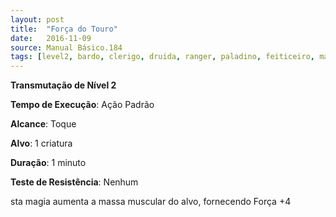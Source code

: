 ```yaml
---
layout: post
title:  "Força do Touro"
date:   2016-11-09
source: Manual Básico.184
tags: [level2, bardo, clerigo, druida, ranger, paladino, feiticeiro, mago, transmutacao]
---
```


**Transmutação de Nível 2**

**Tempo de Execução**: Ação Padrão

**Alcance**: Toque

**Alvo**: 1 criatura

**Duração**: 1 minuto

**Teste de Resistência**: Nenhum

sta magia aumenta a massa muscular do alvo, fornecendo Força +4